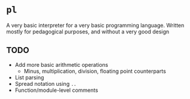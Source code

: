 # `pl`

A very basic interpreter for a very basic programming language. Written mostly
for pedagogical purposes, and without a very good design

## TODO

- Add more basic arithmetic operations
  - Minus, multiplication, division, floating point counterparts
- List parsing
- Spread notation using `..`
- Function/module-level comments
